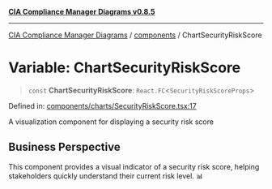 [**CIA Compliance Manager Diagrams v0.8.5**](../../README.md)

***

[CIA Compliance Manager Diagrams](../../modules.md) / [components](../README.md) / ChartSecurityRiskScore

# Variable: ChartSecurityRiskScore

> `const` **ChartSecurityRiskScore**: `React.FC`\<`SecurityRiskScoreProps`\>

Defined in: [components/charts/SecurityRiskScore.tsx:17](https://github.com/Hack23/cia-compliance-manager/blob/b7c3bc9644fb5b9d82b5b184ba290206da25104b/src/components/charts/SecurityRiskScore.tsx#L17)

A visualization component for displaying a security risk score

## Business Perspective

This component provides a visual indicator of a security risk score,
helping stakeholders quickly understand their current risk level. 📊
